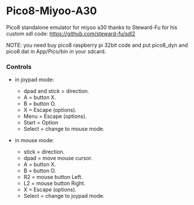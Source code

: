 # Pico8-Miyoo-A30
Pico8 standalone emulator for miyoo a30
thanks to Steward-Fu for his custom sdl code: https://github.com/steward-fu/sdl2

NOTE: you need buy pico8 raspberry pi 32bit code and put pico8_dyn and pico8.dat in App/Pico/bin in your sdcard.

### Controls

- in joypad mode:

	- dpad and stick = direction.
	- A = button X.
	- B = button O.
	- X = Escape (options).
	- Menu = Escape (options).
	- Start = Option
	- Select = change to mouse mode.
	
- in mouse mode:
   
	- stick = direction.
	- dpad = move mouse cursor.
	- A = button X.
	- B = button O.
	- R2 = mouse button Left.
	- L2 = mouse button Right.
	- X = Escape (options).
	- Select = change to joypad mode.
   
